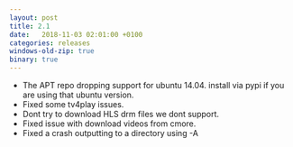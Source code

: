 ```yaml
---
layout: post
title: 2.1
date:   2018-11-03 02:01:00 +0100
categories: releases
windows-old-zip: true
binary: true
---
```


* The APT repo dropping support for ubuntu 14.04. install via pypi if you are using that ubuntu version.
* Fixed some tv4play issues.
* Dont try to download HLS drm files we dont support.
* Fixed issue with download videos from cmore.
* Fixed a crash outputting to a directory using -A

